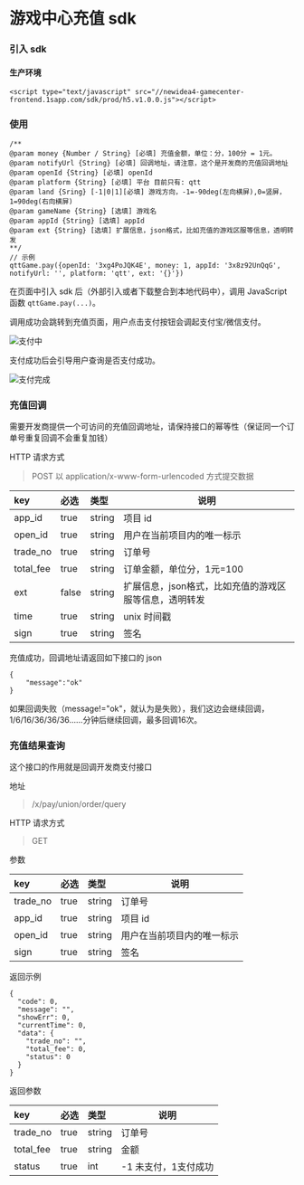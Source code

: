 # 游戏中心充值 sdk

### 引入 sdk

#### 生产环境

```
<script type="text/javascript" src="//newidea4-gamecenter-frontend.1sapp.com/sdk/prod/h5.v1.0.0.js"></script>
```

### 使用

```
/**
@param money {Number / String} [必填] 充值金额，单位：分，100分 = 1元。
@param notifyUrl {String} [必填] 回调地址，请注意，这个是开发商的充值回调地址
@param openId {String} [必填] openId
@param platform {String} [必填] 平台 目前只有: qtt
@param land {Sring} [-1|0|1][必填] 游戏方向，-1=-90deg(左向横屏),0=竖屏，1=90deg(右向横屏)
@param gameName {String} [选填] 游戏名
@param appId {String} [选填] appId
@param ext {String} [选填] 扩展信息，json格式，比如充值的游戏区服等信息，透明转发
**/
// 示例
qttGame.pay({openId: '3xg4PoJQK4E', money: 1, appId: '3x8z92UnQqG', notifyUrl: '', platform: 'qtt', ext: '{}'})
```

在页面中引入 sdk 后（外部引入或者下载整合到本地代码中），调用 JavaScript 函数 `qttGame.pay(...)`。

调用成功会跳转到充值页面，用户点击支付按钮会调起支付宝/微信支付。

![支付中](https://static-oss.qutoutiao.net/game/sdk/pay.png)

支付成功后会引导用户查询是否支付成功。

![支付完成](https://static-oss.qutoutiao.net/game/sdk/pay-completed.png)

### 充值回调

需要开发商提供一个可访问的充值回调地址，请保持接口的幂等性（保证同一个订单号重复回调不会重复加钱）

HTTP 请求方式
> POST   以 application/x-www-form-urlencoded 方式提交数据

| key       | 必选  | 类型   | 说明                                                   |
| :-------- | :---- | :----- | ------------------------------------------------------ |
| app_id    | true  | string | 项目 id                                                |
| open_id   | true  | string | 用户在当前项目内的唯一标示                             |
| trade_no  | true  | string | 订单号                                                 |
| total_fee | true  | string | 订单金额，单位分，1元=100                              |
| ext       | false | string | 扩展信息，json格式，比如充值的游戏区服等信息，透明转发 |
| time      | true  | string | unix 时间戳                                            |
| sign      | true  | string | 签名                                                  |

充值成功，回调地址请返回如下接口的 json
```
{
    "message":"ok"
}
```

如果回调失败（message!="ok"，就认为是失败），我们这边会继续回调，1/6/16/36/36/36……分钟后继续回调，最多回调16次。

### 充值结果查询
这个接口的作用就是回调开发商支付接口

地址
> /x/pay/union/order/query

HTTP 请求方式
> GET

参数

| key      | 必选 | 类型   | 说明                       |
| :------- | :--- | :----- | -------------------------- |
| trade_no | true | string | 订单号                     |
| app_id   | true | string | 项目 id                    |
| open_id  | true | string | 用户在当前项目内的唯一标示 |
| sign      | true  | string | 签名                                                  |

返回示例

```
{
  "code": 0,
  "message": "",
  "showErr": 0,
  "currentTime": 0,
  "data": {
    "trade_no": "",
    "total_fee": 0,
    "status": 0
  }
}
```
返回参数

| key       | 必选 | 类型   | 说明                   |
| :-------- | :--- | :----- | ---------------------- |
| trade_no  | true | string | 订单号                 |
| total_fee | true | string | 金额                   |
| status    | true | int    | -1 未支付，1支付成功|
